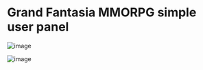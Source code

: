 # Grand Fantasia MMORPG simple user panel


![image](https://github.com/chrisfsq/gf-web/assets/123781050/5bc2a1a7-7354-4c78-9658-97841ff0866a)

![image](https://github.com/chrisfsq/gf-web/assets/123781050/2ce41c79-2e68-4fee-8e8f-ce5a96c82a64)


